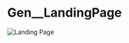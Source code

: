 # Gen__LandingPage

![Landing Page](https://github.com/whoamiApolo/Gen__LandingPage/blob/main/assets/layout.png)